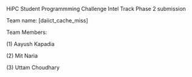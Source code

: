 HiPC Student Programmming Challenge Intel Track Phase 2 submission

Team name: [daiict_cache_miss]

Team Members:

(1) Aayush Kapadia

(2) Mit Naria

(3) Uttam Choudhary

